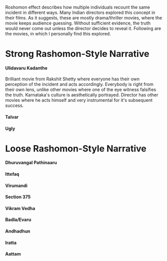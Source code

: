 <!-- +++
title = 'Movies with rashomon effect in India'
date = 2025-05-26T13:24:39+05:30
draft = false
+++ -->

Roshomon effect describes how multiple individuals recount the same incident in different ways. Many Indian directors explored this concept in their films. As it suggests, these are mostly drama/thriller movies, where the movie keeps audience guessing. Without sufficient evidence, the truth would never come out unless the director decides to reveal it. Following are the movies, in which I personally find this explored.

# Strong Rashomon-Style Narrative

#### Ulidavaru Kadanthe

Brilliant movie from Rakshit Shetty where everyone has their own perception of the incident and acts accordingly. Everybody is right from their own lens, unlike other movies where one of the eye witness falsifies the truth. Karnataka's culture is aesthetically portrayed. Director has other movies where he acts himself and very instrumental for it's subsequent success.

#### Talvar

#### Ugly

# Loose Rashomon-Style Narrative

#### Dhuruvangal Pathinaaru

#### Ittefaq

#### Virumandi

#### Section 375

#### Vikram Vedha

#### Badla/Evaru

#### Andhadhun

#### Iratta

#### Aattam

